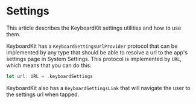 # Settings

This article describes the KeyboardKit settings utilities and how to use them.

KeyboardKit has a ``KeyboardSettingsUrlProvider`` protocol that can be implemented by any type that should be able to resolve a url to the app's settings page in System Settings. This protocol is implemented by `URL`, which means that you can do this:

```swift
let url: URL = .keyboardSettings
```

KeyboardKit also has a ``KeyboardSettingsLink`` that will navigate the user to the settings url when tapped.
